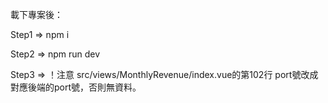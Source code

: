 載下專案後：

Step1 => 
npm i

Step2 =>
npm run dev

Step3 =>
！注意
src/views/MonthlyRevenue/index.vue的第102行
port號改成對應後端的port號，否則無資料。


